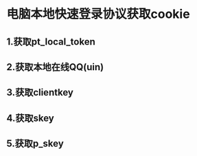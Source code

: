 # 电脑本地快速登录协议获取cookie

## 1.获取pt_local_token

## 2.获取本地在线QQ(uin)

## 3.获取clientkey

## 4.获取skey

## 5.获取p_skey

